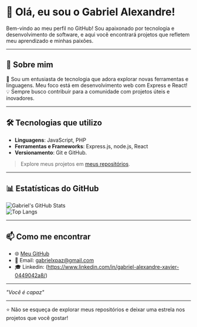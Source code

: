 # 👋 Olá, eu sou o Gabriel Alexandre!

Bem-vindo ao meu perfil no GitHub! Sou apaixonado por tecnologia e desenvolvimento de software, e aqui você encontrará projetos que refletem meu aprendizado e minhas paixões.

---

## 🚀 Sobre mim
🎯 Sou um entusiasta de tecnologia que adora explorar novas ferramentas e linguagens. Meu foco está em desenvolvimento web com Express e React!  
💡 Sempre busco contribuir para a comunidade com projetos úteis e inovadores.  

---

## 🛠️ Tecnologias que utilizo
- **Linguagens**: JavaScript, PHP
- **Ferramentas e Frameworks**: Express.js, node.js, React
- **Versionamento**: Git e GitHub.

> Explore meus projetos em [meus repositórios](https://github.com/gabrielxpaz?tab=repositories).

---

## 📊 Estatísticas do GitHub

![Gabriel's GitHub Stats](https://github-readme-stats.vercel.app/api?username=gabrielxpaz&show_icons=true&theme=transparent)  
![Top Langs](https://github-readme-stats.vercel.app/api/top-langs/?username=gabrielxpaz&layout=compact&theme=transparent)

---

## 📫 Como me encontrar
- 🌐 [Meu GitHub](https://github.com/gabrielxpaz)
- 📧 Email: gabrielxpaz@gmail.com
- 🎓 Linkedin: (https://www.linkedin.com/in/gabriel-alexandre-xavier-0449042a8/)

---

*"Você é capaz"*

---

⭐️ Não se esqueça de explorar meus repositórios e deixar uma estrela nos projetos que você gostar!

